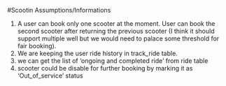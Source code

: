 #Scootin Assumptions/Informations

1. A user can book only one scooter at the moment. User can book the second scooter after returning the previous scooter (I think it should support multiple well but we would need to palace some threshold for fair booking).
2. We are keeping the user ride history in track_ride table.
3. we can get the list of ‘ongoing and completed ride’ from ride table
4. scooter could be disable for further booking by marking it as ‘Out_of_service’ status
